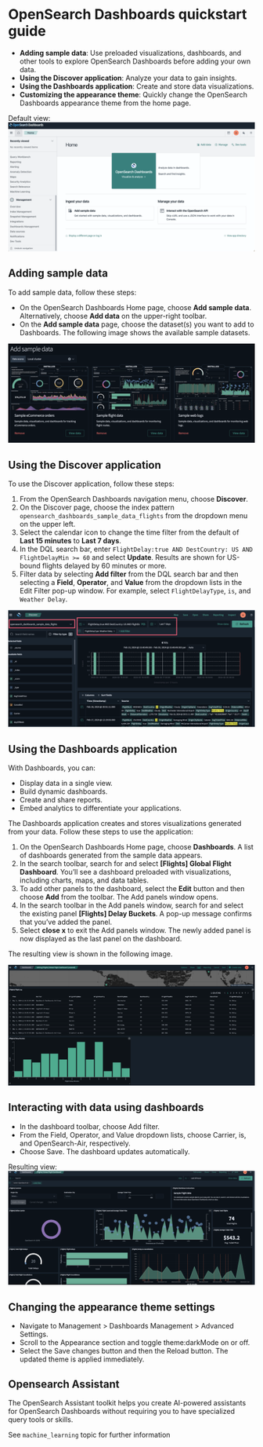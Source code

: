# OpenSearch Dashboards quickstart guide
- **Adding sample data**: Use preloaded visualizations, dashboards, and other tools to explore OpenSearch Dashboards before adding your own data.
- **Using the Discover application**: Analyze your data to gain insights.
- **Using the Dashboards application**: Create and store data visualizations.
- **Customizing the appearance theme**: Quickly change the OpenSearch Dashboards appearance theme from the home page.

Default view:  
![alt text](image.png)

## Adding sample data
To add sample data, follow these steps:

- On the OpenSearch Dashboards Home page, choose **Add sample data**. Alternatively, choose **Add data** on the upper-right toolbar.
- On the **Add sample data** page, choose the dataset(s) you want to add to Dashboards. The following image shows the available sample datasets.

![alt text](image-1.png)

## Using the Discover application
To use the Discover application, follow these steps:

1. From the OpenSearch Dashboards navigation menu, choose **Discover**.
2. On the Discover page, choose the index pattern `opensearch_dashboards_sample_data_flights` from the dropdown menu on the upper left.
3. Select the calendar icon to change the time filter from the default of **Last 15 minutes** to **Last 7 days**.
4. In the DQL search bar, enter `FlightDelay:true AND DestCountry: US AND FlightDelayMin >= 60` and select **Update**. Results are shown for US-bound flights delayed by 60 minutes or more.
5. Filter data by selecting **Add filter** from the DQL search bar and then selecting a **Field**, **Operator**, and **Value** from the dropdown lists in the Edit Filter pop-up window. For example, select `FlightDelayType`, `is`, and `Weather Delay`.

![alt text](image-2.png)

## Using the Dashboards application
With Dashboards, you can:

- Display data in a single view.
- Build dynamic dashboards.
- Create and share reports.
- Embed analytics to differentiate your applications.

The Dashboards application creates and stores visualizations generated from your data. Follow these steps to use the application:

1. On the OpenSearch Dashboards Home page, choose **Dashboards**. A list of dashboards generated from the sample data appears.
2. In the search toolbar, search for and select **[Flights] Global Flight Dashboard**. You’ll see a dashboard preloaded with visualizations, including charts, maps, and data tables.
3. To add other panels to the dashboard, select the **Edit** button and then choose **Add** from the toolbar. The Add panels window opens.
4. In the search toolbar in the Add panels window, search for and select the existing panel **[Flights] Delay Buckets**. A pop-up message confirms that you’ve added the panel.
5. Select **close x** to exit the Add panels window. The newly added panel is now displayed as the last panel on the dashboard.

The resulting view is shown in the following image.

![alt text](image-3.png)

## Interacting with data using dashboards

- In the dashboard toolbar, choose Add filter.
- From the Field, Operator, and Value dropdown lists, choose Carrier, is, and OpenSearch-Air, respectively.
- Choose Save. The dashboard updates automatically.

Resulting view:  
![alt text](image-4.png)

## Changing the appearance theme settings
- Navigate to Management > Dashboards Management > Advanced Settings.
- Scroll to the Appearance section and toggle theme:darkMode on or off.
- Select the Save changes button and then the Reload button. The updated theme is applied immediately.

## Opensearch Assistant
The OpenSearch Assistant toolkit helps you create AI-powered assistants for OpenSearch Dashboards without requiring you to have specialized query tools or skills.

See `machine_learning` topic for further information
